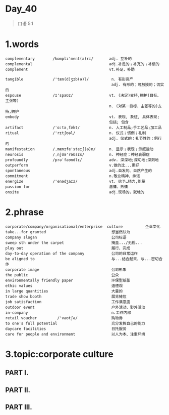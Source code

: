 # Day_40
> 口语 5.1
# 1.words
    complementary        /kɒmplɪ'ment(ə)rɪ/       adj. 互补的
    complemental                                  adj.补足的；补充的；补偿的
    complement                                    vt.补足，补助

    tangible             /'tæn(d)ʒɪb(ə)l/          n. 有形资产                   
                                                   adj. 有形的；可触摸的；切实的
    espouse              /ɪ'spaʊz/                vt. (决定)支持,拥护(目标、主张等)
                                                  n. (对某一目标、主张等的)支持,拥护
    embody                                        vt. 表现, 象征, 具体表现;
                                                  包括; 包含
    artifact             /ˈɑ:təˌfækt/             n. 人工制品;手工艺品;加工品
    ritual               /'rɪtʃʊəl/               n. 仪式；惯例；礼制
                                                  adj. 仪式的；礼节性的；例行的
    manifestation        /ˌmænɪfe'steɪʃ(ə)n/      n. 显示；表现；示威运动
    neurosis             /ˌnjʊə'rəʊsɪs/           n. 神经症；神经衰弱症
    profoundly           /prəˈfaʊndlɪ/            adv. 深深地;深切地;深刻地
    outperform                                    v.做的比...更好
    spontaneous                                   adj.自发的、自然产生的
    commitment                                    n.敬业精神、承诺
    energize             /'enədʒaɪz/              vt. 给予…精力,能量
    passion for                                   激情、热情
    onsite                                        adj.现场的，就地的

# 2.phrase
    corporate/company/organisational/enterprise  culture          企业文化      
    take...for granted                             想当然认为
    company slogan                                 公司标语
    sweep sth under the carpet                     掩盖.../无视...
    play out                                       履行、完成
    day-to-day operation of the company            公司的日常运作
    be aligned to                                  与...结合起来，与...密切合作
    corporate image                                公司形象
    the public                                     公众
    environmentally friendly paper                 环保型纸张
    ethic values                                   道德观
    in large quantities                            大量的
    trade show booth                               展览摊位
    job satisfaction                               工作满意度
    outdoor event                                  户外活动、野外活动
    in-company                                     n.工作内部
    retail voucher         /'vaʊtʃə/               购物券
    to one's full potential                        充分发挥自己的能力
    daycare facilities                             日托服务
    care for people and environment                以人为本、注重环境

# 3.topic:corporate culture
## PART I.


## PART II.


## PART III.










